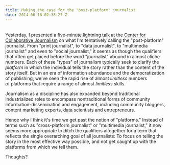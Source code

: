 ```yaml
---
title: Making the case for the "post-platform" journalist
date: 2014-06-16 02:38:27 Z
---
```


<p><script class="speakerdeck-embed" src="//speakerdeck.com/assets/embed.js" async="" data-id="de2e5100d6f10131602d461b2c9fe8fa" data-ratio="1.77777777777778"></script><br />
Yesterday, I presented a five-minute lightning talk at the <a href="http://ccj.mercer.edu">Center for Collaborative Journalism</a> on what I'm tentatively calling the "post-platform" journalist. From "print journalist", to "data journalist", to "multimedia journalist" and even to "social journalist," it seems as though the qualifiers that often get placed before the word "journalist" abound in almost cliche numbers. Each of these "types" of journalism typically seek to clarify the <em>platform </em>in which the individual tells the story rather than the content of the story itself. But in an era of information abundance and the democratization of publishing, we've seen the rapid rise of almost <em>limitless</em> numbers of platforms that require a range of almost <em>limitless</em> skills.<!--more--></p>
<p>Journalism as a discipline has also expanded beyond traditional industrialized roles to encompass nontraditional forms of community information-dissemination and engagement, including community bloggers, content marketing experts, data scientists and entrepreneurs.</p>
<p>Hence why I think it's time we get past the notion of "platforms." Instead of terms such as "cross-platform journalist" or "multimedia journalist," it now seems more appropriate to ditch the qualifiers altogether for a term that reflects the single overarching goal of all journalists: To focus on telling the story in the most effective way possible, and not get caught up with the platforms from which we tell them.</p>
<p>Thoughts?</p>
